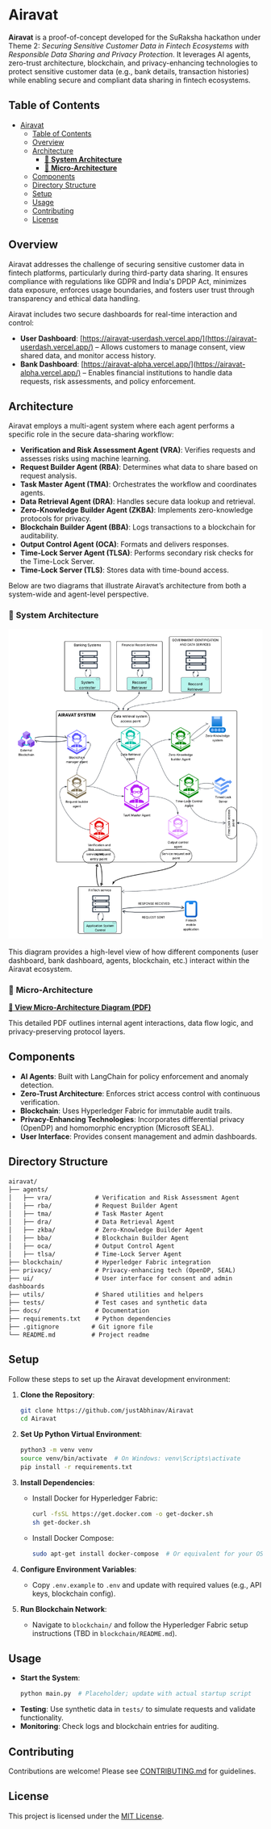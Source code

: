 # Airavat

**Airavat** is a proof-of-concept developed for the SuRaksha hackathon under Theme 2: _Securing Sensitive Customer Data in Fintech Ecosystems with Responsible Data Sharing and Privacy Protection_. It leverages AI agents, zero-trust architecture, blockchain, and privacy-enhancing technologies to protect sensitive customer data (e.g., bank details, transaction histories) while enabling secure and compliant data sharing in fintech ecosystems.

## Table of Contents

- [Airavat](#airavat)
  - [Table of Contents](#table-of-contents)
  - [Overview](#overview)
  - [Architecture](#architecture)
    - [🔷 **System Architecture**](#-system-architecture)
    - [🔶 **Micro-Architecture**](#-micro-architecture)
  - [Components](#components)
  - [Directory Structure](#directory-structure)
  - [Setup](#setup)
  - [Usage](#usage)
  - [Contributing](#contributing)
  - [License](#license)

## Overview

Airavat addresses the challenge of securing sensitive customer data in fintech platforms, particularly during third-party data sharing. It ensures compliance with regulations like GDPR and India's DPDP Act, minimizes data exposure, enforces usage boundaries, and fosters user trust through transparency and ethical data handling.

Airavat includes two secure dashboards for real-time interaction and control:

- **User Dashboard**: [https://airavat-userdash.vercel.app/](https://airavat-userdash.vercel.app/) – Allows customers to manage consent, view shared data, and monitor access history.
- **Bank Dashboard**: [https://airavat-alpha.vercel.app/](https://airavat-alpha.vercel.app/) – Enables financial institutions to handle data requests, risk assessments, and policy enforcement.

## Architecture

Airavat employs a multi-agent system where each agent performs a specific role in the secure data-sharing workflow:

- **Verification and Risk Assessment Agent (VRA)**: Verifies requests and assesses risks using machine learning.
- **Request Builder Agent (RBA)**: Determines what data to share based on request analysis.
- **Task Master Agent (TMA)**: Orchestrates the workflow and coordinates agents.
- **Data Retrieval Agent (DRA)**: Handles secure data lookup and retrieval.
- **Zero-Knowledge Builder Agent (ZKBA)**: Implements zero-knowledge protocols for privacy.
- **Blockchain Builder Agent (BBA)**: Logs transactions to a blockchain for auditability.
- **Output Control Agent (OCA)**: Formats and delivers responses.
- **Time-Lock Server Agent (TLSA)**: Performs secondary risk checks for the Time-Lock Server.
- **Time-Lock Server (TLS)**: Stores data with time-bound access.

Below are two diagrams that illustrate Airavat’s architecture from both a system-wide and agent-level perspective.
### 🔷 **System Architecture**

![System Architecture](documentation/images/system_arch.png)

This diagram provides a high-level view of how different components (user dashboard, bank dashboard, agents, blockchain, etc.) interact within the Airavat ecosystem.

### 🔶 **Micro-Architecture**

**[📄 View Micro-Architecture Diagram (PDF)](documentation/images/micro_arch.pdf)**

This detailed PDF outlines internal agent interactions, data flow logic, and privacy-preserving protocol layers.

## Components

- **AI Agents**: Built with LangChain for policy enforcement and anomaly detection.
- **Zero-Trust Architecture**: Enforces strict access control with continuous verification.
- **Blockchain**: Uses Hyperledger Fabric for immutable audit trails.
- **Privacy-Enhancing Technologies**: Incorporates differential privacy (OpenDP) and homomorphic encryption (Microsoft SEAL).
- **User Interface**: Provides consent management and admin dashboards.

## Directory Structure

```
airavat/
├── agents/
│   ├── vra/            # Verification and Risk Assessment Agent
│   ├── rba/            # Request Builder Agent
│   ├── tma/            # Task Master Agent
│   ├── dra/            # Data Retrieval Agent
│   ├── zkba/           # Zero-Knowledge Builder Agent
│   ├── bba/            # Blockchain Builder Agent
│   ├── oca/            # Output Control Agent
│   ├── tlsa/           # Time-Lock Server Agent
├── blockchain/         # Hyperledger Fabric integration
├── privacy/            # Privacy-enhancing tech (OpenDP, SEAL)
├── ui/                 # User interface for consent and admin dashboards
├── utils/              # Shared utilities and helpers
├── tests/              # Test cases and synthetic data
├── docs/               # Documentation
├── requirements.txt    # Python dependencies
├── .gitignore         # Git ignore file
└── README.md          # Project readme
```

## Setup

Follow these steps to set up the Airavat development environment:

1. **Clone the Repository**:

   ```bash
   git clone https://github.com/justAbhinav/Airavat
   cd Airavat
   ```

2. **Set Up Python Virtual Environment**:

   ```bash
   python3 -m venv venv
   source venv/bin/activate  # On Windows: venv\Scripts\activate
   pip install -r requirements.txt
   ```

3. **Install Dependencies**:

   - Install Docker for Hyperledger Fabric:
     ```bash
     curl -fsSL https://get.docker.com -o get-docker.sh
     sh get-docker.sh
     ```
   - Install Docker Compose:
     ```bash
     sudo apt-get install docker-compose  # Or equivalent for your OS
     ```

4. **Configure Environment Variables**:

   - Copy `.env.example` to `.env` and update with required values (e.g., API keys, blockchain config).

5. **Run Blockchain Network**:
   - Navigate to `blockchain/` and follow the Hyperledger Fabric setup instructions (TBD in `blockchain/README.md`).

## Usage

- **Start the System**:
  ```bash
  python main.py  # Placeholder; update with actual startup script
  ```
- **Testing**: Use synthetic data in `tests/` to simulate requests and validate functionality.
- **Monitoring**: Check logs and blockchain entries for auditing.

## Contributing

Contributions are welcome! Please see [CONTRIBUTING.md](CONTRIBUTING.md) for guidelines.

## License

This project is licensed under the [MIT License](LICENSE).
